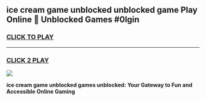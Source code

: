
## ice cream game unblocked unblocked game Play Online 👋 Unblocked Games #0lgin
<h3>
<a href="https://premium.freeplayer.one?title=ice_cream_game_unblocked&ref=21F">CLICK TO PLAY</a></h3>
<hr>

<h3>
<a href="https://premium.freeplayer.one?title=ice_cream_game_unblocked&ref=21F">CLICK 2 PLAY</a>
  
</h3>

<a href="https://premium.freeplayer.one?title=ice_cream_game_unblocked&ref=21F/"><img src="https://clearcache.store/games.png"></a>


**ice cream game unblocked games unblocked: Your Gateway to Fun and Accessible Online Gaming**
